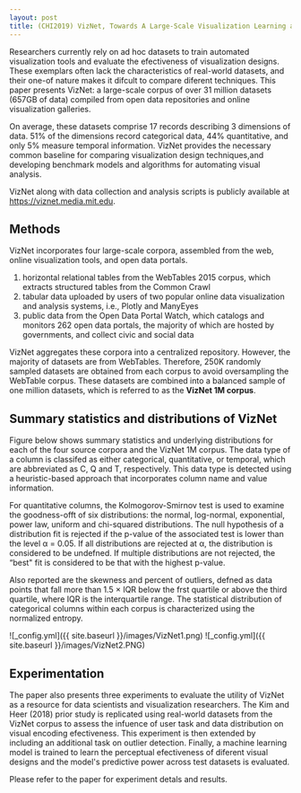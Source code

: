 ```yaml
---
layout: post
title: (CHI2019) VizNet, Towards A Large-Scale Visualization Learning and Benchmarking Repository
---
```


Researchers currently rely on ad hoc datasets to train automated visualization tools and evaluate the efectiveness of visualization designs. These exemplars often lack the characteristics of real-world datasets, and their one-of nature makes it difcult to compare diferent techniques. This paper presents VizNet: a large-scale corpus of over 31 million datasets (657GB of data) compiled from open data repositories and online visualization galleries. 

On average, these datasets comprise 17 records describing 3 dimensions of data. 51% of the dimensions record categorical data, 44% quantitative, and only 5% measure temporal information. VizNet provides the necessary common baseline for comparing visualization design techniques,and developing benchmark models and algorithms for automating visual analysis.

VizNet along with data collection and analysis scripts is publicly available at https://viznet.media.mit.edu.

## Methods
VizNet incorporates four large-scale corpora, assembled from the web, online visualization tools, and open data portals.
1. horizontal relational tables from the WebTables 2015 corpus, which extracts structured tables from the Common Crawl
2. tabular data uploaded by users of two popular online data visualization and analysis systems, i.e., Plotly and ManyEyes
3. public data from the Open Data Portal Watch, which catalogs and monitors 262 open data portals, the majority of which are hosted by governments, and collect civic and social data

VizNet aggregates these corpora into a centralized repository. However, the majority of datasets are from WebTables. Therefore, 250K randomly sampled datasets are obtained from each corpus to avoid oversampling the WebTable corpus. These datasets are combined into a balanced sample of one million datasets, which is referred to as the **VizNet 1M corpus**.

## Summary statistics and distributions of VizNet
Figure below shows summary statistics and underlying distributions for each of the four source corpora and the VizNet 1M corpus. The data type of a column is classifed as either categorical, quantitative, or temporal, which are abbreviated as C, Q and T, respectively. This data type is detected using a heuristic-based approach that incorporates column name and value information. 

For quantitative columns, the Kolmogorov-Smirnov test is used to examine the goodness-offt of six distributions: the normal, log-normal, exponential, power law, uniform and chi-squared distributions. The null hypothesis of a distribution fit is rejected if the p-value of the associated test is lower than the level α = 0.05. If all distributions are rejected at α, the distribution is considered to be undefned. If multiple distributions are not rejected, the “best" fit is considered to be that with the highest p-value. 

Also reported are the skewness and percent of outliers, defned as data points that fall more than 1.5 × IQR below the frst quartile or above the third quartile, where IQR is the interquartile range. The statistical distribution of categorical columns within each corpus is characterized using the normalized entropy.

![_config.yml]({{ site.baseurl }}/images/VizNet1.png)
![_config.yml]({{ site.baseurl }}/images/VizNet2.PNG)

## Experimentation
The paper also presents three experiments to evaluate the utility of VizNet as a resource for data scientists and visualization researchers. The Kim and Heer (2018) prior study is replicated using real-world datasets from the VizNet corpus to assess the infuence of user task and data distribution on visual encoding efectiveness. This experiment is then extended by including an additional task on outlier detection. Finally, a machine learning model is trained to learn the perceptual efectiveness of diferent visual designs and the model's predictive power across test datasets is evaluated. 

Please refer to the paper for experiment detals and results.
